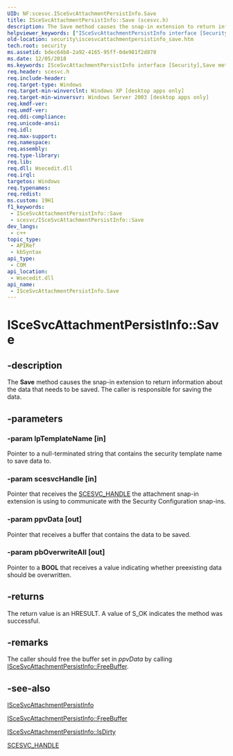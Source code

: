 ```yaml
---
UID: NF:scesvc.ISceSvcAttachmentPersistInfo.Save
title: ISceSvcAttachmentPersistInfo::Save (scesvc.h)
description: The Save method causes the snap-in extension to return information about the data that needs to be saved. The caller is responsible for saving the data.
helpviewer_keywords: ["ISceSvcAttachmentPersistInfo interface [Security]","Save method","ISceSvcAttachmentPersistInfo.Save","ISceSvcAttachmentPersistInfo::Save","Save","Save method [Security]","Save method [Security]","ISceSvcAttachmentPersistInfo interface","_config_iscesvcattachmentpersistinfo_save","scesvc/ISceSvcAttachmentPersistInfo::Save","security.iscesvcattachmentpersistinfo_save"]
old-location: security\iscesvcattachmentpersistinfo_save.htm
tech.root: security
ms.assetid: bdec64b8-2a92-4165-95ff-0de981f2d878
ms.date: 12/05/2018
ms.keywords: ISceSvcAttachmentPersistInfo interface [Security],Save method, ISceSvcAttachmentPersistInfo.Save, ISceSvcAttachmentPersistInfo::Save, Save, Save method [Security], Save method [Security],ISceSvcAttachmentPersistInfo interface, _config_iscesvcattachmentpersistinfo_save, scesvc/ISceSvcAttachmentPersistInfo::Save, security.iscesvcattachmentpersistinfo_save
req.header: scesvc.h
req.include-header: 
req.target-type: Windows
req.target-min-winverclnt: Windows XP [desktop apps only]
req.target-min-winversvr: Windows Server 2003 [desktop apps only]
req.kmdf-ver: 
req.umdf-ver: 
req.ddi-compliance: 
req.unicode-ansi: 
req.idl: 
req.max-support: 
req.namespace: 
req.assembly: 
req.type-library: 
req.lib: 
req.dll: Wsecedit.dll
req.irql: 
targetos: Windows
req.typenames: 
req.redist: 
ms.custom: 19H1
f1_keywords:
 - ISceSvcAttachmentPersistInfo::Save
 - scesvc/ISceSvcAttachmentPersistInfo::Save
dev_langs:
 - c++
topic_type:
 - APIRef
 - kbSyntax
api_type:
 - COM
api_location:
 - Wsecedit.dll
api_name:
 - ISceSvcAttachmentPersistInfo.Save
---
```


# ISceSvcAttachmentPersistInfo::Save


## -description

The <b>Save</b> method causes the snap-in extension to return information about the data that needs to be saved. The caller is responsible for saving the data.

## -parameters

### -param lpTemplateName [in]

Pointer to a null-terminated string that contains the security template name to save data to.

### -param scesvcHandle [in]

Pointer that receives the 
<a href="https://docs.microsoft.com/windows/desktop/SecMgmt/scesvc-handle">SCESVC_HANDLE</a> the attachment snap-in extension is using to communicate with the Security Configuration snap-ins.

### -param ppvData [out]

Pointer that receives a buffer that contains the data to be saved.

### -param pbOverwriteAll [out]

Pointer to a <b>BOOL</b> that receives a value indicating whether preexisting data should be overwritten.

## -returns

The return value is an HRESULT. A value of S_OK indicates the method was successful.

## -remarks

The caller should free the buffer set in <i>ppvData</i> by calling 
<a href="https://docs.microsoft.com/windows/desktop/api/scesvc/nf-scesvc-iscesvcattachmentpersistinfo-freebuffer">ISceSvcAttachmentPersistInfo::FreeBuffer</a>.

## -see-also

<a href="https://docs.microsoft.com/windows/desktop/api/scesvc/nn-scesvc-iscesvcattachmentpersistinfo">ISceSvcAttachmentPersistInfo</a>



<a href="https://docs.microsoft.com/windows/desktop/api/scesvc/nf-scesvc-iscesvcattachmentpersistinfo-freebuffer">ISceSvcAttachmentPersistInfo::FreeBuffer</a>



<a href="https://docs.microsoft.com/windows/desktop/api/scesvc/nf-scesvc-iscesvcattachmentpersistinfo-isdirty">ISceSvcAttachmentPersistInfo::IsDirty</a>



<a href="https://docs.microsoft.com/windows/desktop/SecMgmt/scesvc-handle">SCESVC_HANDLE</a>

